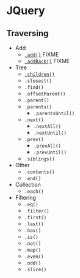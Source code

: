 # JQuery
## Traversing
- Add
    - [`.add()`](jq-add.html) FIXME
    - [`.addBack()`](jq-add-back.html) FIXME
- Tree 
    - [`.children()`](jq-children.html)
    - `.closest()`
    - `.find()`
    - `.offsetParent()`
    - `.parent()`
    - `.parents()`
        - `.parentsUntil()`
    - `.next()`
        - `.nextAll()`
        - `.nextUntil()`
    - `.prev()`
        - `.prevAll()`
        - `.prevUntil()`
    - `.siblings()`
- Other
    - `.contents()`
    - `.end()`
- Collection
    - `.each()`
- Filtering
    - `.eq()`
    - `.filter()`
    - `.first()`
    - `.last()`
    - `.has()`
    - `.is()`
    - `.not()`
    - `.map()`
    - `.even()`
    - `.odd()`
    - `.slice()`
